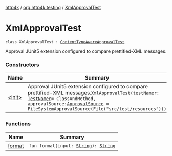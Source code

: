 [http4k](../../index.md) / [org.http4k.testing](../index.md) / [XmlApprovalTest](./index.md)

# XmlApprovalTest

`class XmlApprovalTest : `[`ContentTypeAwareApprovalTest`](../-content-type-aware-approval-test/index.md)

Approval JUnit5 extension configured to compare prettified-XML messages.

### Constructors

| Name | Summary |
|---|---|
| [&lt;init&gt;](-init-.md) | Approval JUnit5 extension configured to compare prettified-XML messages.`XmlApprovalTest(testNamer: `[`TestNamer`](../-test-namer/index.md)` = ClassAndMethod, approvalSource: `[`ApprovalSource`](../-approval-source/index.md)` = FileSystemApprovalSource(File("src/test/resources")))` |

### Functions

| Name | Summary |
|---|---|
| [format](format.md) | `fun format(input: `[`String`](https://kotlinlang.org/api/latest/jvm/stdlib/kotlin/-string/index.html)`): `[`String`](https://kotlinlang.org/api/latest/jvm/stdlib/kotlin/-string/index.html) |
